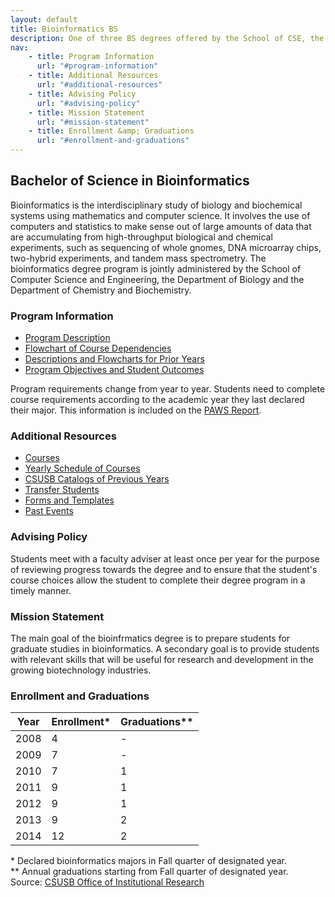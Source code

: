 ```yaml
---
layout: default
title: Bioinformatics BS
description: One of three BS degrees offered by the School of CSE, the BS in Bioinformatics is a 4-year degree that integrates knowledge from biology, chemistry and computer science.
nav:
    - title: Program Information
      url: "#program-information"
    - title: Additional Resources
      url: "#additional-resources"
    - title: Advising Policy
      url: "#advising-policy"
    - title: Mission Statement
      url: "#mission-statement"
    - title: Enrollment &amp; Graduations
      url: "#enrollment-and-graduations"
---
```


## Bachelor of Science in <strong>Bioinformatics</strong>

Bioinformatics is the interdisciplinary study of biology and biochemical systems using mathematics and computer science. It involves the use of computers and statistics to make sense out of large amounts of data that are accumulating from high-throughput biological and chemical experiments, such as sequencing of whole gnomes, DNA microarray chips, two-hybrid experiments, and tandem mass spectrometry.
The bioinformatics degree program is jointly administered by the School of Computer Science and Engineering, the Department of Biology and the Department of Chemistry and Biochemistry.

### Program Information

- [Program Description][description]
- [Flowchart of Course Dependencies][flowchart]
- [Descriptions and Flowcharts for Prior Years][archive]
- [Program Objectives and Student Outcomes][outcomes]

Program requirements change from year to year. Students need to complete course requirements according to the academic year they last declared their major. This information is included on the [PAWS Report][paws].

### Additional Resources

- [Courses][courses]
- [Yearly Schedule of Courses][yearly-schedule]
- [CSUSB Catalogs of Previous Years][catalog]
- [Transfer Students][transfer]
- [Forms and Templates][forms]
- [Past Events][events]

### Advising Policy

Students meet with a faculty adviser at least once per year for the purpose of reviewing progress towards the degree and to ensure that the student's course choices allow the student to complete their degree program in a timely manner.

### Mission Statement

The main goal of the bioinfrmatics degree is to prepare students for graduate studies in bioinformatics. A secondary goal is to provide students with relevant skills that will be useful for research and development in the growing biotechnology industries.

### Enrollment and Graduations

<table class="enrollment">
  <thead>
    <tr> <th scope="col">Year</th> <th scope="col">Enrollment*</th> <th scope="col">Graduations**</th> </tr>
  </thead>
  <tbody>
    <tr> <td>2008</td> <td> 4</td> <td>-</td> </tr>
    <tr> <td>2009</td> <td> 7</td> <td>-</td> </tr>
    <tr> <td>2010</td> <td> 7</td> <td>1</td> </tr>
    <tr> <td>2011</td> <td> 9</td> <td>1</td> </tr>
    <tr> <td>2012</td> <td> 9</td> <td>1</td> </tr>
    <tr> <td>2013</td> <td> 9</td> <td>2</td> </tr>
    <tr> <td>2014</td> <td>12</td> <td>2</td> </tr>
  </tbody>
</table>
<caption>
  * Declared bioinformatics majors in Fall quarter of designated year. <br>
  ** Annual graduations starting from Fall quarter of designated year. <br>
  Source: <a href="http://ir.csusb.edu/">CSUSB Office of Institutional Research</a>
</caption>

[archive]: ../bioinformatics-archive/
[events]: ../bioinformatics-events/
[paws]: http://cms.csusb.edu/ehelp/sa/Paws.jsp
[description]: http://bulletin.csusb.edu/colleges-schools-departments/natural-sciences/biology/bioinformatics-bs/
[flowchart]: ../bioinformatics-archive/flowcharts/bi_flowchart_2015_2016.pdf
[yearly-schedule]: ../Yearly_schedule_of_courses.pdf
[catalog]: http://catalog.csusb.edu/
[transfer]: http://web1.assist.org/web-assist/CSUSB.html
[forms]: /cse
[outcomes]: bioinformatics-objectives-and-outcomes.pdf
[courses]: http://bulletin.csusb.edu/coursesaz/cse/

